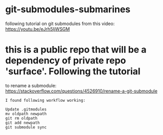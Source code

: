 # git-submodules-submarines
following tutorial on git submodules from this video: https://youtu.be/eJrh5IjWSGM

# this is a public repo that will be a dependency of private repo 'surface'. Following the tutorial


to rename a submodule:
https://stackoverflow.com/questions/4526910/rename-a-git-submodule

```
I found following workflow working:

Update .gitmodules
mv oldpath newpath
git rm oldpath
git add newpath
git submodule sync
```
